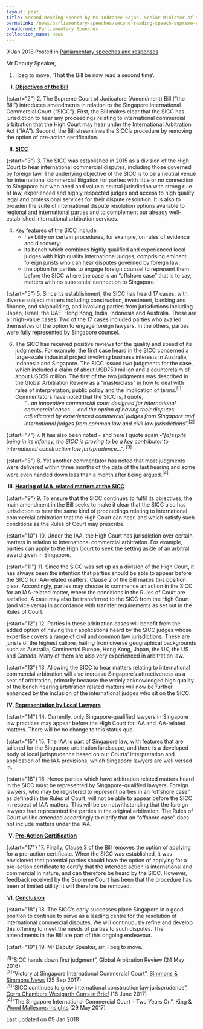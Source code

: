 ```yaml
---
layout: post
title: Second Reading Speech by Ms Indranee Rajah, Senior Minister of State for Law and Finance, on Supreme Court of Judicature (Amendment) Bill
permalink: /news/parliamentary-speeches/second-reading-speech-supreme-court-of-judicature-bill
breadcrumb: Parliamentary Speeches
collection_name: news
---
```


9 Jan 2018 Posted in [Parliamentary speeches and responses](/news/parliamentary-speeches)

Mr Deputy Speaker,

1. I beg to move, ‘That the Bill be now read a second time’.

<ol style="list-style-type: upper-roman; font-weight:bold">
<li><u> Objectives of the Bill</u></li>
</ol>


{:start="2"}
2. The Supreme Court of Judicature (Amendment) Bill (“the Bill”) introduces amendments in relation to the Singapore International Commercial Court (“SICC”). First, the Bill makes clear that the SICC has jurisdiction to hear any proceedings relating to international commercial arbitration that the High Court may hear under the International Arbitration Act (“IAA”). Second, the Bill streamlines the SICC’s procedure by removing the option of pre-action certification.

<ol start="2" style="list-style-type: upper-roman; font-weight:bold;">
<li><u> SICC</u></li>
</ol>

{:start="3"}
3. The SICC was established in 2015 as a division of the High Court to hear international commercial disputes, including those governed by foreign law. The underlying objective of the SICC is to be a neutral venue for international commercial litigation for parties with little or no connection to Singapore but who need and value a neutral jurisdiction with strong rule of law, experienced and highly respected judges and access to high quality legal and professional services for their dispute resolution. It is also to broaden the suite of international dispute resolution options available to regional and international parties and to complement our already well-established international arbitration services.


<ol start="4">
<li>Key features of the SICC include:

<ul>

<li>flexibility on certain procedures, for example, on rules of evidence and discovery; </li>

<li>its bench which combines highly qualified and experienced local judges with high quality international judges, comprising eminent foreign jurists who can hear disputes governed by foreign law; </li>

<li>the option for parties to engage foreign counsel to represent them before the SICC where the case is an “offshore case” that is to say, matters with no substantial connection to Singapore. </li>
</ul>
</li>
</ol>

{:start="5"}
5. Since its establishment, the SICC has heard 17 cases, with diverse subject matters including construction, investment, banking and finance, and shipbuilding, and involving parties from jurisdictions including Japan, Israel, the UAE, Hong Kong, India, Indonesia and Australia. These are all high-value cases. Two of the 17 cases included parties who availed themselves of the option to engage foreign lawyers. In the others, parties were fully represented by Singapore counsel.

<ol start="6">
<li>The SICC has received positive reviews for the quality and speed of its judgments. For example, the first case heard in the SICC concerned a large-scale industrial project involving business interests in Australia, Indonesia and Singapore. The SICC issued two judgments for the case, which included a claim of about USD750 million and a counterclaim of about USD59 million. The first of the two judgments was described in the Global Arbitration Review as a “masterclass” in how to deal with rules of interpretation, public policy and the implication of terms.<sup>[1]</sup> Commentators have noted that the SICC is, I quote, 

<ol style="list-style-type: none">
<li><i>“…an innovative commercial court designed for international commercial cases … and the option of having their disputes adjudicated by experienced commercial judges from Singapore and international judges from common law and civil law jurisdictions”.</i><sup>[2]</sup></li>
</ol>
</li>
</ol>

{:start="7"}
7. It has also been noted - and here I quote again -“*[d]espite being in its infancy, the SICC is proving to be a key contributor to international construction law jurisprudence*…”. <sup>[3]</sup>

 
{:start="8"}
8. Yet another commentator has noted that most judgments were delivered within three months of the date of the last hearing and some were even handed down less than a month after being argued.<sup>[4]</sup>

<ol start="3" style="list-style-type: upper-roman; font-weight:bold;">
<li><u>Hearing of IAA-related matters at the SICC</u></li>
</ol>

{:start="9"}
9. To ensure that the SICC continues to fulfil its objectives, the main amendment in the Bill seeks to make it clear that the SICC also has jurisdiction to hear the same kind of proceedings relating to international commercial arbitration that the High Court can hear, and which satisfy such conditions as the Rules of Court may prescribe.

 
{:start="10"}
10. Under the IAA, the High Court has jurisdiction over certain matters in relation to international commercial arbitration. For example, parties can apply to the High Court to seek the setting aside of an arbitral award given in Singapore.

 
{:start="11"}
11. Since the SICC was set up as a division of the High Court, it has always been the intention that parties should be able to appear before the SICC for IAA-related matters. Clause 2 of the Bill makes this position clear.  Accordingly, parties may choose to commence an action in the SICC for an IAA-related matter, where the conditions in the Rules of Court are satisfied. A case may also be transferred to the SICC from the High Court (and vice versa) in accordance with transfer requirements as set out in the Rules of Court.  

 
{:start="12"}
12. Parties in these arbitration cases will benefit from the added option of having their applications heard by the SICC judges whose expertise covers a range of civil and common law jurisdictions. These are jurists of the highest calibre, hailing from diverse geographical backgrounds such as Australia, Continental Europe, Hong Kong, Japan, the UK, the US and Canada. Many of them are also very experienced in arbitration law.

 
{:start="13"}
13. Allowing the SICC to hear matters relating to international commercial arbitration will also increase Singapore’s attractiveness as a seat of arbitration, primarily because the widely acknowledged high quality of the bench hearing arbitration related matters will now be further enhanced by the inclusion of the international judges who sit on the SICC.


<ol start="4" style="list-style-type: upper-roman; font-weight:bold;">
<li><u>Representation by Local Lawyers</u></li>
</ol>

{:start="14"}
14. Currently, only Singapore-qualified lawyers in Singapore law practices may appear before the High Court for IAA and IAA-related matters. There will be no change to this status quo.

 
{:start="15"}
15. The IAA is part of Singapore law, with features that are tailored for the Singapore arbitration landscape, and there is a developed body of local jurisprudence based on our Courts’ interpretation and application of the IAA provisions, which Singapore lawyers are well versed in.

 
{:start="16"}
16. Hence parties which have arbitration related matters heard in the SICC must be represented by Singapore-qualified lawyers. Foreign lawyers, who may be registered to represent parties in an “offshore case” as defined in the Rules of Court, will not be able to appear before the SICC in respect of IAA matters. This will be so notwithstanding that the foreign lawyers had represented the parties in the original arbitration. The Rules of Court will be amended accordingly to clarify that an “offshore case” does not include matters under the IAA.


<ol start="5" style="list-style-type: upper-roman; font-weight:bold;">
<li><u>Pre-Action Certification</u></li>
</ol>

{:start="17"}
17. Finally, Clause 3 of the Bill removes the option of applying for a pre-action certificate. When the SICC was established, it was envisioned that potential parties should have the option of applying for a pre-action certificate to certify that the intended action is international and commercial in nature, and can therefore be heard by the SICC. However, feedback received by the Supreme Court has been that the procedure has been of limited utility. It will therefore be removed.


<ol start="6" style="list-style-type: upper-roman; font-weight:bold;">
<li><u>Conclusion</u></li>
</ol>

{:start="18"}
18. The SICC’s early successes place Singapore in a good position to continue to serve as a leading centre for the resolution of international commercial disputes. We will continuously refine and develop this offering to meet the needs of parties to such disputes. The amendments in the Bill are part of this ongoing endeavour.

 
{:start="19"}
19. Mr Deputy Speaker, sir, I beg to move. 

<sup>[1]</sup>“SICC hands down first judgment”, <u>Global Arbitration Review</u> (24 May 2016)  
<sup>[2]</sup>“Victory at Singapore International Commercial Court”, <u>Simmons & Simmons News</u> (25 Sep 2017)  
<sup>[3]</sup>“SICC continues to grow international construction law jurisprudence”, <u>Corrs Chambers Westgarth Corrs in Brief</u> (16 June 2017)  
<sup>[4]</sup>“The Singapore International Commercial Court – Two Years On”, <u>King & Wood Mallesons Insights</u> (29 May 2017)

<p class="right-side-updated">Last updated on 09 Jan 2018</p>
